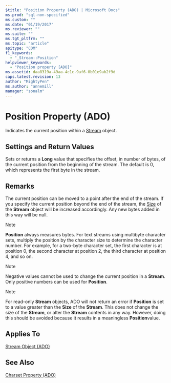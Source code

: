 ```yaml
---
$title: "Position Property (ADO) | Microsoft Docs"
ms.prod: "sql-non-specified"
ms.custom: ""
ms.date: "01/19/2017"
ms.reviewer: ""
ms.suite: ""
ms.tgt_pltfrm: ""
ms.topic: "article"
apitype: "COM"
f1_keywords: 
  - "_Stream::Position"
helpviewer_keywords: 
  - "Position property [ADO]"
ms.assetid: daa8319a-49aa-4c1c-9af6-0b01e9ab2f9d
caps.latest.revision: 13
author: "MightyPen"
ms.author: "annemill"
manager: "sonalm"
---
```

# Position Property (ADO)
Indicates the current position within a [Stream](../../../ado/reference/ado-api/stream-object-ado.md) object.  
  
## Settings and Return Values  
 Sets or returns a **Long** value that specifies the offset, in number of bytes, of the current position from the beginning of the stream. The default is 0, which represents the first byte in the stream.  
  
## Remarks  
 The current position can be moved to a point after the end of the stream. If you specify the current position beyond the end of the stream, the [Size](../../../ado/reference/ado-api/size-property-ado-stream.md) of the **Stream** object will be increased accordingly. Any new bytes added in this way will be null.  
  
> [!NOTE]
>  **Position** always measures bytes. For text streams using multibyte character sets, multiply the position by the character size to determine the character number. For example, for a two-byte character set, the first character is at position 0, the second character at position 2, the third character at position 4, and so on.  
  
> [!NOTE]
>  Negative values cannot be used to change the current position in a **Stream**. Only positive numbers can be used for **Position**.  
  
> [!NOTE]
>  For read-only **Stream** objects, ADO will not return an error if **Position** is set to a value greater than the **Size** of the **Stream**. This does not change the size of the **Stream**, or alter the **Stream** contents in any way. However, doing this should be avoided because it results in a meaningless **Position**value.  
  
## Applies To  
 [Stream Object (ADO)](../../../ado/reference/ado-api/stream-object-ado.md)  
  
## See Also  
 [Charset Property (ADO)](../../../ado/reference/ado-api/charset-property-ado.md)